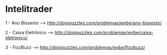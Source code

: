 # Intelitrader

1 - Ano Bissexto
--> http://dojopuzzles.com/problemas/exibe/ano-bissexto/

2 - Caixa Eletrônico
-->  http://dojopuzzles.com/problemas/exibe/caixa-eletronico/ 

3 - FizzBuzz 
--> http://dojopuzzles.com/problemas/exibe/fizzbuzz/
